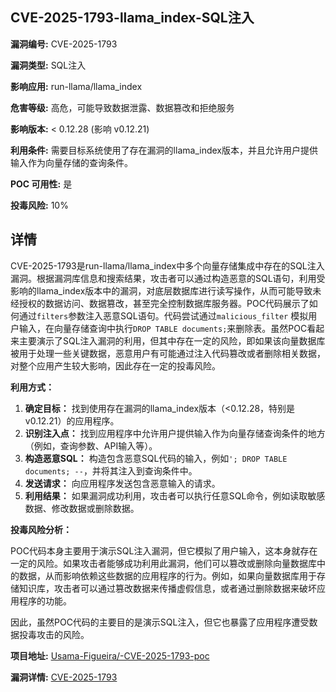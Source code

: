 ## CVE-2025-1793-llama_index-SQL注入

**漏洞编号:** CVE-2025-1793

**漏洞类型:** SQL注入

**影响应用:** run-llama/llama_index

**危害等级:** 高危，可能导致数据泄露、数据篡改和拒绝服务

**影响版本:** < 0.12.28 (影响 v0.12.21)

**利用条件:** 需要目标系统使用了存在漏洞的llama_index版本，并且允许用户提供输入作为向量存储的查询条件。

**POC 可用性:** 是

**投毒风险:** 10%

## 详情

CVE-2025-1793是run-llama/llama_index中多个向量存储集成中存在的SQL注入漏洞。根据漏洞库信息和搜索结果，攻击者可以通过构造恶意的SQL语句，利用受影响的llama_index版本中的漏洞，对底层数据库进行读写操作，从而可能导致未经授权的数据访问、数据篡改，甚至完全控制数据库服务器。POC代码展示了如何通过`filters`参数注入恶意SQL语句。代码尝试通过`malicious_filter` 模拟用户输入，在向量存储查询中执行`DROP TABLE documents;`来删除表。虽然POC看起来主要演示了SQL注入漏洞的利用，但其中存在一定的风险，即如果该向量数据库被用于处理一些关键数据，恶意用户有可能通过注入代码篡改或者删除相关数据，对整个应用产生较大影响，因此存在一定的投毒风险。

**利用方式：**

1.  **确定目标：** 找到使用存在漏洞的llama_index版本（<0.12.28，特别是v0.12.21）的应用程序。
2.  **识别注入点：** 找到应用程序中允许用户提供输入作为向量存储查询条件的地方（例如，查询参数、API输入等）。
3.  **构造恶意SQL：**  构造包含恶意SQL代码的输入，例如`'; DROP TABLE documents; --`，并将其注入到查询条件中。
4.  **发送请求：**  向应用程序发送包含恶意输入的请求。
5.  **利用结果：**  如果漏洞成功利用，攻击者可以执行任意SQL命令，例如读取敏感数据、修改数据或删除数据。

**投毒风险分析：**

POC代码本身主要用于演示SQL注入漏洞，但它模拟了用户输入，这本身就存在一定的风险。如果攻击者能够成功利用此漏洞，他们可以篡改或删除向量数据库中的数据，从而影响依赖这些数据的应用程序的行为。例如，如果向量数据库用于存储知识库，攻击者可以通过篡改数据来传播虚假信息，或者通过删除数据来破坏应用程序的功能。

因此，虽然POC代码的主要目的是演示SQL注入，但它也暴露了应用程序遭受数据投毒攻击的风险。


**项目地址:** [Usama-Figueira/-CVE-2025-1793-poc](https://github.com/Usama-Figueira/-CVE-2025-1793-poc)

**漏洞详情:** [CVE-2025-1793](https://nvd.nist.gov/vuln/detail/CVE-2025-1793)